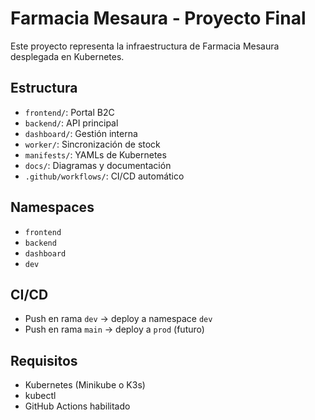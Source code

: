# Farmacia Mesaura - Proyecto Final

Este proyecto representa la infraestructura de Farmacia Mesaura desplegada en Kubernetes.

## Estructura

- `frontend/`: Portal B2C
- `backend/`: API principal
- `dashboard/`: Gestión interna
- `worker/`: Sincronización de stock
- `manifests/`: YAMLs de Kubernetes
- `docs/`: Diagramas y documentación
- `.github/workflows/`: CI/CD automático

## Namespaces

- `frontend`
- `backend`
- `dashboard`
- `dev`

## CI/CD

- Push en rama `dev` → deploy a namespace `dev`
- Push en rama `main` → deploy a `prod` (futuro)

## Requisitos

- Kubernetes (Minikube o K3s)
- kubectl
- GitHub Actions habilitado
